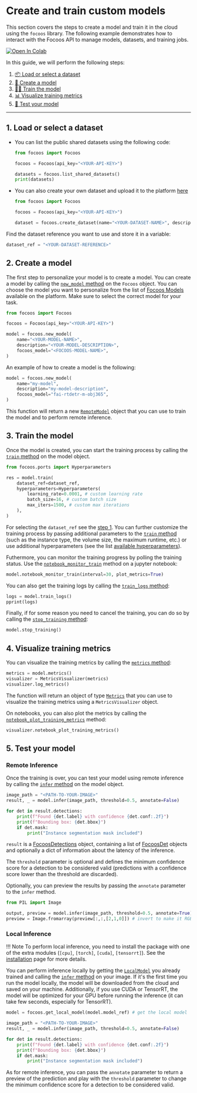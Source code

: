 # Create and train custom models

This section covers the steps to create a model and train it in the cloud using the `focoos` library. The following example demonstrates how to interact with the Focoos API to manage models, datasets, and training jobs.

[![Open In Colab](https://colab.research.google.com/assets/colab-badge.svg)](https://colab.research.google.com/github/FocoosAI/focoos/blob/main/notebooks/training.ipynb)

In this guide, we will perform the following steps:

1. [📦 Load or select a dataset](#1-load-or-select-a-dataset)
2. [🎯 Create a model](#2-create-a-model)
3. [🏃‍♂️ Train the model](#3-train-the-model)
4. [📊 Visualize training metrics](#4-visualize-training-metrics)
5. [🧪 Test your model](#5-test-your-model)

---

## 1. Load or select a dataset

- You can list the public shared datasets using the following code:
    ```python
    from focoos import Focoos

    focoos = Focoos(api_key="<YOUR-API-KEY>")

    datasets = focoos.list_shared_datasets()
    print(datasets)
    ```
- You can also create your own dataset and upload it to the platform [here](datasets.md)
    ```python
    from focoos import Focoos

    focoos = Focoos(api_key="<YOUR-API-KEY>")

    dataset = focoos.create_dataset(name="<YOUR-DATASET-NAME>", description="<YOUR-DATASET-DESCRIPTION>")
    ```

Find the dataset reference you want to use and store it in a variable:
```python
dataset_ref = "<YOUR-DATASET-REFERENCE>"
```

## 2. Create a model
The first step to personalize your model is to create a model.
You can create a model by calling the [`new_model` method](/focoos/api/focoos/#focoos.focoos.Focoos.new_model) on the `Focoos` object. You can choose the model you want to personalize from the list of [Focoos Models](../models.md) available on the platform. Make sure to select the correct model for your task.

```python
from focoos import Focoos

focoos = Focoos(api_key="<YOUR-API-KEY>")

model = focoos.new_model(
    name="<YOUR-MODEL-NAME>",
    description="<YOUR-MODEL-DESCRIPTION>",
    focoos_model="<FOCOOS-MODEL-NAME>",
)
```
An example of how to create a model is the following:
```python
model = focoos.new_model(
    name="my-model",
    description="my-model-description",
    focoos_model="fai-rtdetr-m-obj365",
)
```
This function will return a new [`RemoteModel`](/focoos/api/remote_model/#focoos.remote_model.RemoteModel) object that you can use to train the model and to perform remote inference.

## 3. Train the model
Once the model is created, you can start the training process by calling the [`train` method](/focoos/api/remote_model/#focoos.remote_model.RemoteModel.train) on the model object.

```python
from focoos.ports import Hyperparameters

res = model.train(
    dataset_ref=dataset_ref,
    hyperparameters=Hyperparameters(
        learning_rate=0.0001, # custom learning rate
        batch_size=16, # custom batch size
        max_iters=1500, # custom max iterations
    ),
)
```
For selecting the `dataset_ref` see the [step 1](#1-load-or-select-a-dataset).
You can further customize the training process by passing additional parameters to the [`train` method](/focoos/api/remote_model/#focoos.remote_model.RemoteModel.train) (such as the instance type, the volume size, the maximum runtime, etc.) or use additional hyperparameters (see the list [available hyperparameters](/focoos/api/ports/#focoos.ports.Hyperparameters)).

Futhermore, you can monitor the training progress by polling the training status. Use the [`notebook_monitor_train`](/focoos/api/remote_model/#focoos.remote_model.RemoteModel.notebook_monitor_train) method on a jupyter notebook:
```python
model.notebook_monitor_train(interval=30, plot_metrics=True)
```

You can also get the training logs by calling the [`train_logs` method](/focoos/api/remote_model/#focoos.remote_model.RemoteModel.train_logs):
```python
logs = model.train_logs()
pprint(logs)
```

Finally, if for some reason you need to cancel the training, you can do so by calling the [`stop_training` method](/focoos/api/remote_model/#focoos.remote_model.RemoteModel.stop_training):
```python
model.stop_training()
```

## 4. Visualize training metrics
You can visualize the training metrics by calling the [`metrics` method](/focoos/api/remote_model/#focoos.remote_model.RemoteModel.metrics):
```python
metrics = model.metrics()
visualizer = MetricsVisualizer(metrics)
visualizer.log_metrics()
```
The function will return an object of type [`Metrics`](/focoos/api/ports/#focoos.ports.Metrics) that you can use to visualize the training metrics using a `MetricsVisualizer` object.

On notebooks, you can also plot the metrics by calling the [`notebook_plot_training_metrics`](/focoos/api/remote_model/#focoos.remote_model.RemoteModel.notebook_plot_training_metrics) method:
```python
visualizer.notebook_plot_training_metrics()
```

## 5. Test your model

### Remote Inference
Once the training is over, you can test your model using remote inference by calling the [`infer` method](/focoos/api/remote_model/#focoos.remote_model.RemoteModel.infer) on the model object.

```python
image_path = "<PATH-TO-YOUR-IMAGE>"
result, _ = model.infer(image_path, threshold=0.5, annotate=False)

for det in result.detections:
    print(f"Found {det.label} with confidence {det.conf:.2f}")
    print(f"Bounding box: {det.bbox}")
    if det.mask:
        print("Instance segmentation mask included")
```
`result` is a [FocoosDetections](/focoos/api/ports/#focoos.ports.FocoosDetections) object, containing a list of [FocoosDet](/focoos/api/ports/#focoos.ports.FocoosDet) objects and optionally a dict of information about the latency of the inference.

The `threshold` parameter is optional and defines the minimum confidence score for a detection to be considered valid (predictions with a confidence score lower than the threshold are discarded).

Optionally, you can preview the results by passing the `annotate` parameter to the `infer` method.
```python
from PIL import Image

output, preview = model.infer(image_path, threshold=0.5, annotate=True)
preview = Image.fromarray(preview[:,:,[2,1,0]]) # invert to make it RGB
```

### Local Inference
!!! Note
    To perform local inference, you need to install the package with one of the extra modules (`[cpu]`, `[torch]`, `[cuda]`, `[tensorrt]`). See the [installation](../setup.md) page for more details.

You can perform inference locally by getting the [`LocalModel`](/focoos/api/local_model) you already trained and calling the [`infer` method](/focoos/api/local_model/#focoos.local_model.LocalModel.infer) on your image. If it's the first time you run the model locally, the model will be downloaded from the cloud and saved on your machine. Additionally, if you use CUDA or TensorRT, the model will be optimized for your GPU before running the inference (it can take few seconds, especially for TensorRT).

```python
model = focoos.get_local_model(model.model_ref) # get the local model

image_path = "<PATH-TO-YOUR-IMAGE>"
result, _ = model.infer(image_path, threshold=0.5, annotate=False)

for det in result.detections:
    print(f"Found {det.label} with confidence {det.conf:.2f}")
    print(f"Bounding box: {det.bbox}")
    if det.mask:
        print("Instance segmentation mask included")
```
As for remote inference, you can pass the `annotate` parameter to return a preview of the prediction and play with the `threshold` parameter to change the minimum confidence score for a detection to be considered valid.
